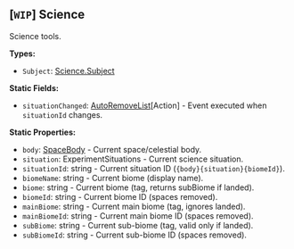 ## \[`WIP`\] Science

Science tools.


**Types:**
- `Subject`: [Science.Subject](Science.Subject.md)

**Static Fields:**
- `situationChanged`: [AutoRemoveList](../Utilities/AutoRemoveList.1.md)\[Action\] - Event executed when `situationId` changes.

**Static Properties:**
- `body`: [SpaceBody](SpaceBody.md) - Current space/celestial body.
- `situation`: ExperimentSituations - Current science situation.
- `situationId`: string - Current situation ID (`{body}{situation}{biomeId}`).
- `biomeName`: string - Current biome (display name).
- `biome`: string - Current biome (tag, returns subBiome if landed).
- `biomeId`: string - Current biome ID (spaces removed).
- `mainBiome`: string - Current main biome (tag, ignores landed).
- `mainBiomeId`: string - Current main biome ID (spaces removed).
- `subBiome`: string - Current sub-biome (tag, valid only if landed).
- `subBiomeId`: string - Current sub-biome ID (spaces removed).
